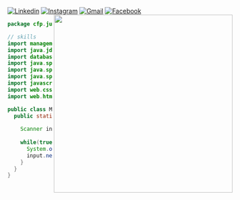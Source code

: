 [![Linkedin](https://img.shields.io/badge/LinkedIn-0077B5?style=for-the-badge&logo=linkedin&logoColor=white)](https://www.linkedin.com/in/juan-carlos-fernandesp/)
[![Instagram](https://img.shields.io/badge/Instagram-E4405F?style=for-the-badge&logo=instagram&logoColor=white)](https://www.instagram.com/_juancarlosfer/)
[![Gmail](https://img.shields.io/badge/Gmail-D14836?style=for-the-badge&logo=gmail&logoColor=white)](mailto:juancarlospereira@id.uff.br)
[![Facebook](https://img.shields.io/badge/Facebook-1877F2?style=for-the-badge&logo=facebook&logoColor=white)](https://www.facebook.com/anonymousinaction)
<img align='right' src='https://media4.giphy.com/media/xFkgeu7dhfgqqxJqmj/giphy.gif' width="400">

```java
package cfp.juan.skills;

// skills
import management.maven;
import java.jdbc;
import database.mysql;
import java.spring.framework;
import java.spring.mvc;
import java.spring.jwt;
import javascript.react; // axios, context api, styled-components
import web.css; 
import web.html;

public class MySkills implements WillPower {
  public static void main(String[] args) {
  
    Scanner input = new Scanner(System.in);
    
    while(true){
      System.out.println("type any key to keep learning");
      input.nextLine();
    }
  }
}
```
